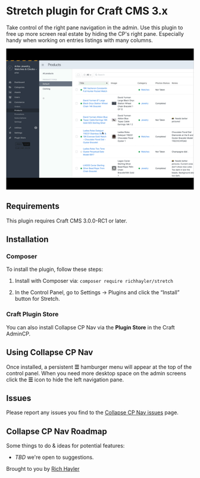 # Stretch plugin for Craft CMS 3.x
Take control of the right pane navigation in the admin. Use this plugin to free up more screen real estate by hiding the CP's right pane. Especially handy when working on entries listings with many columns.

![Screenshot](resources/img/collapse-cp-nav-animation.gif)

## Requirements
This plugin requires Craft CMS 3.0.0-RC1 or later.

## Installation
### Composer
To install the plugin, follow these steps:

1. Install with Composer via:
   `composer require richhayler/stretch`

3. In the Control Panel, go to Settings → Plugins and click the “Install” button for Stretch.

### Craft Plugin Store
You can also install Collapse CP Nav via the **Plugin Store** in the Craft AdminCP.

## Using Collapse CP Nav
Once installed, a persistent **☰** hamburger menu will appear at the top of the control panel. When you need more desktop space on the admin screens click the **☰** icon to hide the left navigation pane.


## Issues
Please report any issues you find to the [Collapse CP Nav issues](https://github.com/richhayler/stretch/issues) page.

## Collapse CP Nav Roadmap
Some things to do & ideas for potential features:

* _TBD_ we're open to suggestions.

Brought to you by [Rich Hayler](https://www.richhayler.com/)
